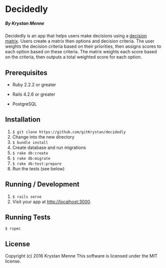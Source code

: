 # Decidedly

##### By Krystan Menne

Decidedly is an app that helps users make decisions using a [decision matrix](https://en.wikipedia.org/wiki/Decision_matrix).
Users create a matrix then options and decision criteria. The user weights the decision criteria based on their priorities, then assigns scores to each option based on these criteria.
The matrix weights each score based on the criteria, then outputs a total weighted score for each option.

## Prerequisites
* Ruby 2.2.2 or greater

* Rails 4.2.6 or greater

* PostgreSQL

## Installation
1. `$ git clone https://github.com/gitKrystan/decidedly`
1. Change into the new directory
1. `$ bundle install`
1. Create database and run migrations
  1. `$ rake db:create`
  1. `$ rake db:migrate`
  1. `$ rake db:test:prepare`
1. Run the tests (see below)

## Running / Development
1. `$ rails serve`
1. Visit your app at [http://localhost:3000](http://localhost:3000).

## Running Tests
`$ rspec`

## License
Copyright (c) 2016 Krystan Menne
This software is licensed under the MIT license.
